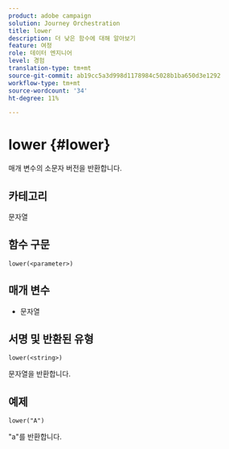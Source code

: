```yaml
---
product: adobe campaign
solution: Journey Orchestration
title: lower
description: 더 낮은 함수에 대해 알아보기
feature: 여정
role: 데이터 엔지니어
level: 경험
translation-type: tm+mt
source-git-commit: ab19cc5a3d998d1178984c5028b1ba650d3e1292
workflow-type: tm+mt
source-wordcount: '34'
ht-degree: 11%

---
```



# lower {#lower}

매개 변수의 소문자 버전을 반환합니다.

## 카테고리

문자열

## 함수 구문

`lower(<parameter>)`

## 매개 변수

* 문자열

## 서명 및 반환된 유형

`lower(<string>)`

문자열을 반환합니다.

## 예제

`lower("A")`

&quot;a&quot;를 반환합니다.
